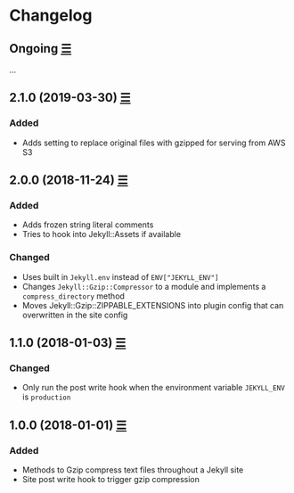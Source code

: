 # Changelog

## Ongoing [☰](https://github.com/philnash/jekyll-gzip/compare/v2.1.0...master)

...

## 2.1.0 (2019-03-30) [☰](https://github.com/philnash/jekyll-gzip/compare/v2.0.0...v2.1.0)

### Added

* Adds setting to replace original files with gzipped for serving from AWS S3

## 2.0.0 (2018-11-24) [☰](https://github.com/philnash/jekyll-gzip/compare/v1.1.0...v2.0.0)

### Added

* Adds frozen string literal comments
* Tries to hook into Jekyll::Assets if available

### Changed

* Uses built in `Jekyll.env` instead of `ENV["JEKYLL_ENV"]`
* Changes `Jekyll::Gzip::Compressor` to a module and implements a `compress_directory` method
* Moves Jekyll::Gzip::ZIPPABLE_EXTENSIONS into plugin config that can overwritten in the site config

## 1.1.0 (2018-01-03) [☰](https://github.com/philnash/jekyll-gzip/compare/v1.0.0...v1.1.0)

### Changed

* Only run the post write hook when the environment variable `JEKYLL_ENV` is `production`

## 1.0.0 (2018-01-01) [☰](https://github.com/philnash/jekyll-gzip/commits/v1.0.0)

### Added

* Methods to Gzip compress text files throughout a Jekyll site
* Site post write hook to trigger gzip compression
